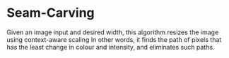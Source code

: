 # Seam-Carving
Given an image input and desired width, this algorithm resizes the image using context-aware scaling
In other words, it finds the path of pixels that has the least change in colour and intensity, and eliminates such paths.
